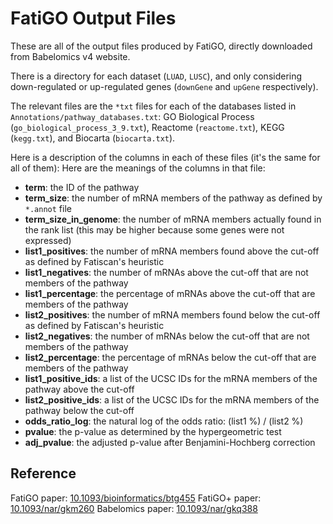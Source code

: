 # FatiGO Output Files

These are all of the output files produced by FatiGO, directly downloaded from Babelomics v4 website.

There is a directory for each dataset (`LUAD`, `LUSC`), and only considering down-regulated or up-regulated genes
(`downGene` and `upGene` respectively).

The relevant files are the `*txt` files for each of the databases listed in `Annotations/pathway_databases.txt`:
GO Biological Process (`go_biological_process_3_9.txt`), Reactome (`reactome.txt`), KEGG (`kegg.txt`), and Biocarta (`biocarta.txt`).

Here is a description of the columns in each of these files (it's the same for all of them):
Here are the meanings of the columns in that file:
+ **term**: the ID of the pathway
+ **term_size**: the number of mRNA members of the pathway as defined by `*.annot` file
+ **term_size_in_genome**: the number of mRNA members actually found in the rank list (this may be higher because some genes were not expressed)
+ **list1_positives**: the number of mRNA members found above the cut-off as defined by Fatiscan's heuristic
+ **list1_negatives**: the number of mRNAs above the cut-off that are not members of the pathway
+ **list1_percentage**: the percentage of mRNAs above the cut-off that are members of the pathway
+ **list2_positives**: the number of mRNA members found below the cut-off as defined by Fatiscan's heuristic
+ **list2_negatives**: the number of mRNAs below the cut-off that are not members of the pathway
+ **list2_percentage**: the percentage of mRNAs below the cut-off that are members of the pathway
+ **list1_positive_ids**: a list of the UCSC IDs for the mRNA members of the pathway above the cut-off
+ **list2_positive_ids**: a list of the UCSC IDs for the mRNA members of the pathway below the cut-off
+ **odds_ratio_log**: the natural log of the odds ratio: (list1 %) / (list2 %)
+ **pvalue**: the p-value as determined by the hypergeometric test
+ **adj_pvalue**: the adjusted p-value after Benjamini-Hochberg correction

## Reference

FatiGO paper: [10.1093/bioinformatics/btg455](https://dx.doi.org/10.1093/bioinformatics/btg455)
FatiGO+ paper: [10.1093/nar/gkm260](https://dx.doi.org/10.1093/nar/gkm260)
Babelomics paper: [10.1093/nar/gkq388](https://dx.doi.org/10.1093/nar/gkq388)
